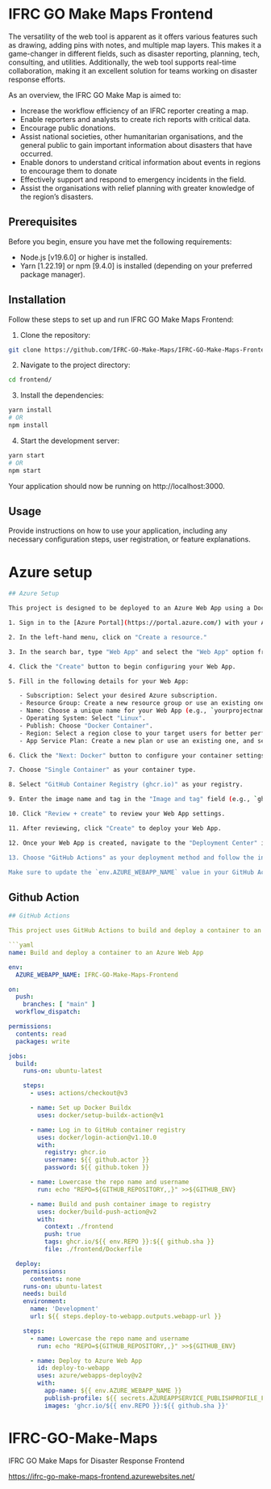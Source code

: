# IFRC GO Make Maps Frontend 

The versatility of the web tool is apparent as it offers various features such as drawing, adding pins with notes, and multiple map layers. This makes it a game-changer in different fields, such as disaster reporting, planning, tech, consulting, and utilities. Additionally, the web tool supports real-time collaboration, making it an excellent solution for teams working on disaster response efforts.

As an overview, the IFRC GO Make Map is aimed to:

- Increase the workflow efficiency of an IFRC reporter creating a map.
- Enable reporters and analysts to create rich reports with critical data.
- Encourage public donations.
- Assist national societies, other humanitarian organisations, and the general public to gain important information about disasters that have occurred.
- Enable donors to understand critical information about events in regions to encourage them to donate
- Effectively support and respond to emergency incidents in the field.
- Assist the organisations with relief planning with greater knowledge of the region’s disasters.

## Prerequisites

Before you begin, ensure you have met the following requirements:

- Node.js [v19.6.0] or higher is installed.
- Yarn [1.22.19] or npm [9.4.0] is installed (depending on your preferred package manager).

## Installation

Follow these steps to set up and run IFRC GO Make Maps Frontend:

1. Clone the repository:

```bash
git clone https://github.com/IFRC-GO-Make-Maps/IFRC-GO-Make-Maps-Frontend
```

2. Navigate to the project directory:

````bash
cd frontend/
````

3. Install the dependencies:

````bash
yarn install
# OR
npm install
````

4. Start the development server:

````bash
yarn start
# OR
npm start
````

Your application should now be running on http://localhost:3000.

## Usage

Provide instructions on how to use your application, including any necessary configuration steps, user registration, or feature explanations.

# Azure setup

````bash
## Azure Setup

This project is designed to be deployed to an Azure Web App using a Docker container. Follow these steps to set up an Azure Web App for your project:

1. Sign in to the [Azure Portal](https://portal.azure.com/) with your Azure account.

2. In the left-hand menu, click on "Create a resource."

3. In the search bar, type "Web App" and select the "Web App" option from the results.

4. Click the "Create" button to begin configuring your Web App.

5. Fill in the following details for your Web App:

   - Subscription: Select your desired Azure subscription.
   - Resource Group: Create a new resource group or use an existing one.
   - Name: Choose a unique name for your Web App (e.g., `yourprojectname-webapp`).
   - Operating System: Select "Linux".
   - Publish: Choose "Docker Container".
   - Region: Select a region close to your target users for better performance.
   - App Service Plan: Create a new plan or use an existing one, and select the desired pricing tier.

6. Click the "Next: Docker" button to configure your container settings.

7. Choose "Single Container" as your container type.

8. Select "GitHub Container Registry (ghcr.io)" as your registry.

9. Enter the image name and tag in the "Image and tag" field (e.g., `ghcr.io/yourusername/yourprojectname:latest`).

10. Click "Review + create" to review your Web App settings.

11. After reviewing, click "Create" to deploy your Web App.

12. Once your Web App is created, navigate to the "Deployment Center" in your Web App's settings.

13. Choose "GitHub Actions" as your deployment method and follow the instructions to configure the GitHub Actions workflow.

Make sure to update the `env.AZURE_WEBAPP_NAME` value in your GitHub Actions workflow file (`.github/workflows/main.yml`) with the name you chose for your Web App.
````

## Github Action

````yaml
## GitHub Actions

This project uses GitHub Actions to build and deploy a container to an Azure Web App. The workflow is defined in the `.github/workflows/main.yml` file.

```yaml
name: Build and deploy a container to an Azure Web App

env:
  AZURE_WEBAPP_NAME: IFRC-GO-Make-Maps-Frontend  

on:
  push:
    branches: [ "main" ]
  workflow_dispatch:

permissions:
  contents: read
  packages: write

jobs:
  build:
    runs-on: ubuntu-latest

    steps:
      - uses: actions/checkout@v3

      - name: Set up Docker Buildx
        uses: docker/setup-buildx-action@v1

      - name: Log in to GitHub container registry
        uses: docker/login-action@v1.10.0
        with:
          registry: ghcr.io
          username: ${{ github.actor }}
          password: ${{ github.token }}

      - name: Lowercase the repo name and username
        run: echo "REPO=${GITHUB_REPOSITORY,,}" >>${GITHUB_ENV}

      - name: Build and push container image to registry
        uses: docker/build-push-action@v2
        with:
          context: ./frontend
          push: true
          tags: ghcr.io/${{ env.REPO }}:${{ github.sha }}
          file: ./frontend/Dockerfile

  deploy:
    permissions:
      contents: none
    runs-on: ubuntu-latest
    needs: build
    environment:
      name: 'Development'
      url: ${{ steps.deploy-to-webapp.outputs.webapp-url }}

    steps:
      - name: Lowercase the repo name and username
        run: echo "REPO=${GITHUB_REPOSITORY,,}" >>${GITHUB_ENV}

      - name: Deploy to Azure Web App
        id: deploy-to-webapp
        uses: azure/webapps-deploy@v2
        with:
          app-name: ${{ env.AZURE_WEBAPP_NAME }}
          publish-profile: ${{ secrets.AZUREAPPSERVICE_PUBLISHPROFILE_FRONTEND }}
          images: 'ghcr.io/${{ env.REPO }}:${{ github.sha }}'

````

# IFRC-GO-Make-Maps

IFRC GO Make Maps for Disaster Response Frontend

https://ifrc-go-make-maps-frontend.azurewebsites.net/
